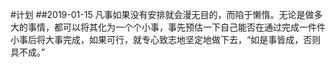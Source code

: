 #计划
##2019-01-15
凡事如果没有安排就会漫无目的，而陷于懒惰。无论是做多大的事情，都可以将其化为一个个小事，事先预估一下自己能否在通过完成一件件小事后将大事完成，如果可行，就专心致志地坚定地做下去，“如是事皆成，否则具不成。”
